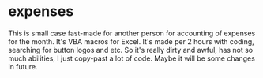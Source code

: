# expenses
This is small case fast-made for another person for accounting of expenses for the month. It's VBA macros for Excel. It's made per 2 hours with coding, searching for button logos and etc. So it's really dirty and awful, has not so much abilities, I just copy-past a lot of code. Maybe it will be some changes in future.
